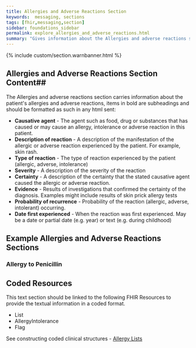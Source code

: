 ```yaml
---
title: Allergies and Adverse Reactions Section
keywords:  messaging, sections
tags: [fhir,messaging,section]
sidebar: foundations_sidebar
permalink: explore_allergies_and_adverse_reactions.html
summary: "Gives information about the Allergies and adverse reactions section"
---
```


{% include custom/section.warnbanner.html %}

## Allergies and Adverse Reactions Section Content##
The Allergies and adverse reactions section carries information about the patient's allergies and adverse reactions, items in bold are subheadings and should be formatted as such in any html sent:

- **Causative agent** - The agent such as food, drug or substances that has caused or may cause an allergy, intolerance or adverse reaction in this patient.
- **Description of reaction** -	A description of the manifestation of the allergic or adverse reaction experienced by the patient. For example, skin rash.
- **Type of reaction** -	The type of reaction experienced by the patient (allergic, adverse, intolerance)
- **Severity** - A description of the severity of the reaction
- **Certainty** - A description of the certainty that the stated causative agent caused the allergic or adverse reaction.
- **Evidence** - Results of investigations that confirmed the certainty of the diagnosis. Examples might include results of skin prick allergy tests
- **Probability of recurrence** - Probability of the reaction (allergic, adverse, intolerant) occurring.
- **Date first experienced** - When the reaction was first experienced. May be a date or partial date (e.g. year) or text (e.g. during childhood)



##  Example Allergies and Adverse Reactions Sections ##

### Allergy to Penicillin ###

<script src="https://gist.github.com/IOPS-DEV/c02f9626ad71d2230cd51ded6d031bb2.js"></script>

## Coded Resources ##

This text section should be linked to the following FHIR Resources to provide the textual information in a coded format.

- List
- AllergyIntolerance
- Flag
 
See constructing coded clinical structures - [Allergy Lists](build_allergy_lists.html)









